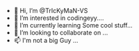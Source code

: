 - 👋 Hi, I’m @TrIcKyMaN-VS
- 👀 I’m interested in codingeyy....
- 🌱 I’m currently learning Some cool stuff...
- 💞️ I’m looking to collaborate on ...
- 📫 I'm not a big Guy ...

<!---
TrIcKyMaN-VS/TrIcKyMaN-VS is a ✨ special ✨ repository because its `README.md` (this file) appears on your GitHub profile.
You can click the Preview link to take a look at your changes.
--->
